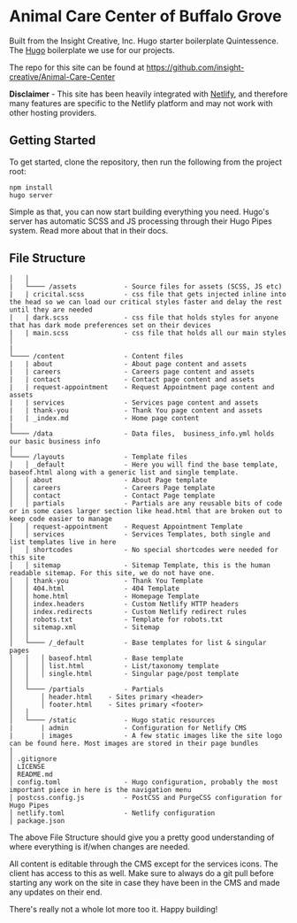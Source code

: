# Animal Care Center of Buffalo Grove

Built from the Insight Creative, Inc. Hugo starter boilerplate Quintessence. The [Hugo](https://gohugo.io/) boilerplate we use for our projects.

The repo for this site can be found at https://github.com/insight-creative/Animal-Care-Center

**Disclaimer** - This site has been heavily integrated with [Netlify](https://www.netlify.com/), and therefore many features are specific to the Netlify platform and may not work with other hosting providers.

## Getting Started

To get started, clone the repository, then run the following from the project root:

```
npm install
hugo server
```

Simple as that, you can now start building everything you need. Hugo's server has automatic SCSS and JS processing through their Hugo Pipes system. Read more about that in their docs.

## File Structure

```
│   │
|   └──── /assets            - Source files for assets (SCSS, JS etc)
|   | cricital.scss          - css file that gets injected inline into the head so we can load our critical styles faster and delay the rest until they are needed
|   | dark.scss              - css file that holds styles for anyone that has dark mode preferences set on their devices
|   | main.scss              - css file that holds all our main styles
│
|
└──── /content               - Content files
|   | about                  - About page content and assets
|   | careers                - Careers page content and assets
|   | contact                - Contact page content and assets
|   | request-appointment    - Request Appointment page content and assets
|   | services               - Services page content and assets
|   | thank-you              - Thank You page content and assets
|   | _index.md              - Home page content
|
└──── /data                  - Data files,  business_info.yml holds our basic business info
|
└──── /layouts               - Template files
│   │ _default               - Here you will find the base template, baseof.html along with a generic list and single template.
│   │ about                  - About Page template
│   │ careers                - Careers Page template
│   │ contact                - Contact Page template
│   │ partials               - Partials are any reusable bits of code or in some cases larger section like head.html that are broken out to keep code easier to manage 
│   │ request-appointment    - Request Appointment Template
│   │ services               - Services Templates, both single and list templates live in here
│   │ shortcodes             - No special shortcodes were needed for this site
│   │ sitemap                - Sitemap Template, this is the human readable sitemap. For this site, we do not have one.
│   │ thank-you              - Thank You Template
│   │ 404.html               - 404 Template
│   │ home.html              - Homepage Template
│   │ index.headers          - Custom Netlify HTTP headers
│   │ index.redirects        - Custom Netlify redirect rules
│   │ robots.txt             - Template for robots.txt
│   │ sitemap.xml            - Sitemap
│   │
│   └──── /_default          - Base templates for list & singular pages
│   │   │ baseof.html        - Base template
│   │   │ list.html          - List/taxonomy template
│   │   │ single.html        - Singular page/post template
│   │
│   └──── /partials          - Partials
│       │ header.html    - Sites primary <header>
│       │ footer.html    - Sites primary <footer>
│   │
│   └──── /static            - Hugo static resources
|       | admin              - Configuration for Netlify CMS
|       | images             - A few static images like the site logo can be found here. Most images are stored in their page bundles
│
│ .gitignore
│ LICENSE
│ README.md
│ config.toml                - Hugo configuration, probably the most important piece in here is the navigation menu
│ postcss.config.js          - PostCSS and PurgeCSS configuration for Hugo Pipes
│ netlify.toml               - Netlify configuration
│ package.json
```

The above File Structure should give you a pretty good understanding of where everything is if/when changes are needed.

All content is editable through the CMS except for the services icons. The client has access to this as well. Make sure to always do a git pull before starting any work on the site in case they have been in the CMS and made any updates on their end.

There's really not a whole lot more too it. Happy building!
